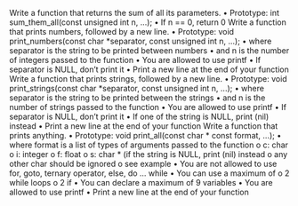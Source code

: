 Write a function that returns the sum of all its parameters.
•	Prototype: int sum_them_all(const unsigned int n, ...);
•	If n == 0, return 0
Write a function that prints numbers, followed by a new line.
•	Prototype: void print_numbers(const char *separator, const unsigned int n, ...);
•	where separator is the string to be printed between numbers
•	and n is the number of integers passed to the function
•	You are allowed to use printf
•	If separator is NULL, don’t print it
•	Print a new line at the end of your function
Write a function that prints strings, followed by a new line.
•	Prototype: void print_strings(const char *separator, const unsigned int n, ...);
•	where separator is the string to be printed between the strings
•	and n is the number of strings passed to the function
•	You are allowed to use printf
•	If separator is NULL, don’t print it
•	If one of the string is NULL, print (nil) instead
•	Print a new line at the end of your function
Write a function that prints anything.
•	Prototype: void print_all(const char * const format, ...);
•	where format is a list of types of arguments passed to the function
o	c: char
o	i: integer
o	f: float
o	s: char * (if the string is NULL, print (nil) instead
o	any other char should be ignored
o	see example
•	You are not allowed to use for, goto, ternary operator, else, do ... while
•	You can use a maximum of
o	2 while loops
o	2 if
•	You can declare a maximum of 9 variables
•	You are allowed to use printf
•	Print a new line at the end of your function



